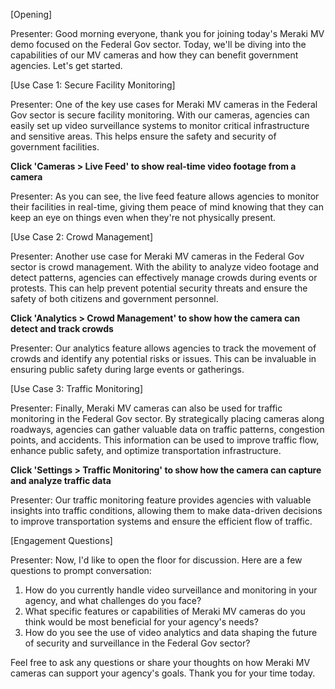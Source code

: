 [Opening]

Presenter: Good morning everyone, thank you for joining today's Meraki MV demo focused on the Federal Gov sector. Today, we'll be diving into the capabilities of our MV cameras and how they can benefit government agencies. Let's get started.

[Use Case 1: Secure Facility Monitoring]

Presenter: One of the key use cases for Meraki MV cameras in the Federal Gov sector is secure facility monitoring. With our cameras, agencies can easily set up video surveillance systems to monitor critical infrastructure and sensitive areas. This helps ensure the safety and security of government facilities.

**Click 'Cameras > Live Feed' to show real-time video footage from a camera**

Presenter: As you can see, the live feed feature allows agencies to monitor their facilities in real-time, giving them peace of mind knowing that they can keep an eye on things even when they're not physically present.

[Use Case 2: Crowd Management]

Presenter: Another use case for Meraki MV cameras in the Federal Gov sector is crowd management. With the ability to analyze video footage and detect patterns, agencies can effectively manage crowds during events or protests. This can help prevent potential security threats and ensure the safety of both citizens and government personnel.

**Click 'Analytics > Crowd Management' to show how the camera can detect and track crowds**

Presenter: Our analytics feature allows agencies to track the movement of crowds and identify any potential risks or issues. This can be invaluable in ensuring public safety during large events or gatherings.

[Use Case 3: Traffic Monitoring]

Presenter: Finally, Meraki MV cameras can also be used for traffic monitoring in the Federal Gov sector. By strategically placing cameras along roadways, agencies can gather valuable data on traffic patterns, congestion points, and accidents. This information can be used to improve traffic flow, enhance public safety, and optimize transportation infrastructure.

**Click 'Settings > Traffic Monitoring' to show how the camera can capture and analyze traffic data**

Presenter: Our traffic monitoring feature provides agencies with valuable insights into traffic conditions, allowing them to make data-driven decisions to improve transportation systems and ensure the efficient flow of traffic.

[Engagement Questions]

Presenter: Now, I'd like to open the floor for discussion. Here are a few questions to prompt conversation:

1. How do you currently handle video surveillance and monitoring in your agency, and what challenges do you face?
2. What specific features or capabilities of Meraki MV cameras do you think would be most beneficial for your agency's needs?
3. How do you see the use of video analytics and data shaping the future of security and surveillance in the Federal Gov sector?

Feel free to ask any questions or share your thoughts on how Meraki MV cameras can support your agency's goals. Thank you for your time today.